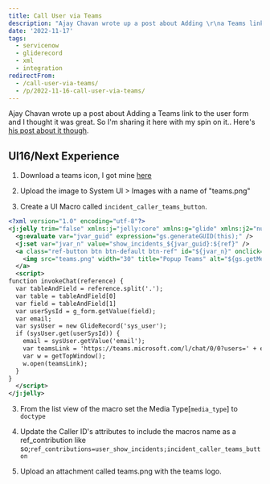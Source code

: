 ```yaml
---
title: Call User via Teams
description: "Ajay Chavan wrote up a post about Adding \r\na Teams link to the user form and I thought \r\nit was great.  So I'm sharing it here with\r\nmy spin on it..  Here's ..."
date: '2022-11-17'
tags:
  - servicenow
  - gliderecord
  - xml
  - integration
redirectFrom:
  - /call-user-via-teams/
  - /p/2022-11-16-call-user-via-teams/
---
```


Ajay Chavan wrote up a post about Adding 
a Teams link to the user form and I thought 
it was great.  So I'm sharing it here with
my spin on it..  Here's [his post about it though](https://www.servicenow.com/community/it-service-management-articles/service-now-microsoft-teams-integration/ta-p/2301655).

## UI16/Next Experience
1. Download a teams icon, I got mine [here](https://statics.teams.cdn.live.net/hashed/favicon/prod/favicon-32x32-4102f07.png)

2. Upload the image to System UI > Images with a name of "teams.png"

2. Create a UI Macro called `incident_caller_teams_button`.

```xml
<?xml version="1.0" encoding="utf-8"?>
<j:jelly trim="false" xmlns:j="jelly:core" xmlns:g="glide" xmlns:j2="null" xmlns:g2="null">
  <g:evaluate var="jvar_guid" expression="gs.generateGUID(this);" />
  <j:set var="jvar_n" value="show_incidents_${jvar_guid}:${ref}" />
  <a class="ref-button btn btn-default btn-ref" id="${jvar_n}" onclick="invokeChat('${ref}');">
    <img src="teams.png" width="30" title="Popup Teams" alt="${gs.getMessage('Click to open Teams chat')}" />
  </a>
  <script>
function invokeChat(reference) {
  var tableAndField = reference.split('.');
  var table = tableAndField[0]
  var field = tableAndField[1]
  var userSysId = g_form.getValue(field);
  var email;
  var sysUser = new GlideRecord('sys_user');
  if (sysUser.get(userSysId)) {
    email = sysUser.getValue('email');
    var teamsLink = 'https://teams.microsoft.com/l/chat/0/0?users=' + email;
    var w = getTopWindow();
    w.open(teamsLink);
  }
}
  </script>
</j:jelly>
```

3. From the list view of the macro set the Media Type[`media_type`] to `doctype`

2. Update the Caller ID's attributes to include the macros name as a ref_contribution like so;`ref_contributions=user_show_incidents;incident_caller_teams_button`

3. Upload an attachment called teams.png with the teams logo.